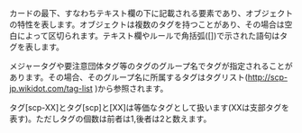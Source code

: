 カードの最下、すなわちテキスト欄の下に記載される要素であり、オブジェクトの特性を表します。オブジェクトは複数のタグを持つことがあり、その場合は空白によって区切られます。テキスト欄やルールで角括弧([])で示された語句はタグを表します。

メジャータグや要注意団体タグ等のタグのグループ名でタグが指定されることがあります。その場合、そのグループ名に所属するタグはタグリスト(http://scp-jp.wikidot.com/tag-list )から参照されます。

タグ[scp-XX]とタグ[scp]と[XX]は等価なタグとして扱います(XXは支部タグを表す)。ただしタグの個数は前者は1,後者は2と数えます。
